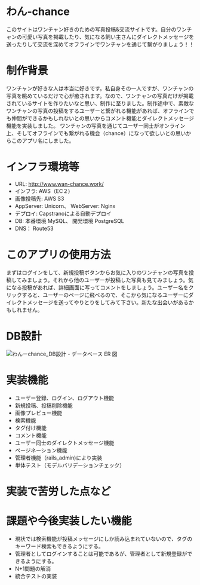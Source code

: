 # わん-chance
このサイトはワンチャン好きのための写真投稿&交流サイトです。自分のワンチャンの可愛い写真を掲載したり、気になる飼い主さんにダイレクトメッセージを送ったりして交流を深めてオフラインでワンチャンを通じて繋がりましょう！！

# 制作背景
ワンチャンが好きな人は本当に好きです。私自身その一人ですが、ワンチャンの写真を眺めているだけで心が癒されます。なので、ワンチャンの写真だけが掲載されているサイトを作りたいなと思い、制作に至りました。制作途中で、素敵なワンチャンの写真の投稿をするユーザーと繋がれる機能があれば、オフラインでも仲間ができるかもしれないとの思いからコメント機能とダイレクトメッセージ機能を実装しました。
ワンチャンの写真を通じてユーザー同士がオンライン上、そしてオフラインでも繋がれる機会（chance）になって欲しいとの思いからこのアプリ名にしました。

# インフラ環境等
- URL: http://www.wan-chance.work/
- インフラ: AWS（EC２)
- 画像投稿先: AWS S3
- AppServer: Unicorn、 WebServer: Nginx
- デプロイ: Capstranoによる自動デプロイ
- DB: 本番環境 MySQL、 開発環境 PostgreSQL 
- DNS： Route53
 
# このアプリの使用方法
まずはログインをして、新規投稿ボタンからお気に入りのワンチャンの写真を投稿してみましょう。それから他のユーザーが投稿した写真も見てみましょう。気になる投稿があれば、詳細画面に写ってコメントをしましょう。ユーザー名をクリックすると、ユーザーのページに飛べるので、そこから気になるユーザーにダイレクトメッセージを送ってやりとりをしてみて下さい。新たな出会いがあるかもしれません。

# DB設計
![わんーchance_DB設計 - データベース ER 図](https://user-images.githubusercontent.com/60055417/82001792-f6e9ce00-9696-11ea-8d05-8262e6a51d24.png)

# 実装機能
- ユーザー登録、ログイン、ログアウト機能
- 新規投稿、投稿削除機能
- 画像プレビュー機能
- 検索機能
- タグ付け機能
- コメント機能
- ユーザー同士のダイレクトメッセージ機能
- ページネーション機能
- 管理者機能（rails_admin)により実装
- 単体テスト（モデルバリデーションチェック）

# 実装で苦労した点など

# 課題や今後実装したい機能
- 現状では検索機能が投稿メッセージにしか読み込まれていないので、タグのキーワード検索もできるようにする。
- 管理者としてログインすることは可能であるが、管理者として新規登録ができるようにする。
- N+1問題の解消
- 統合テストの実装

